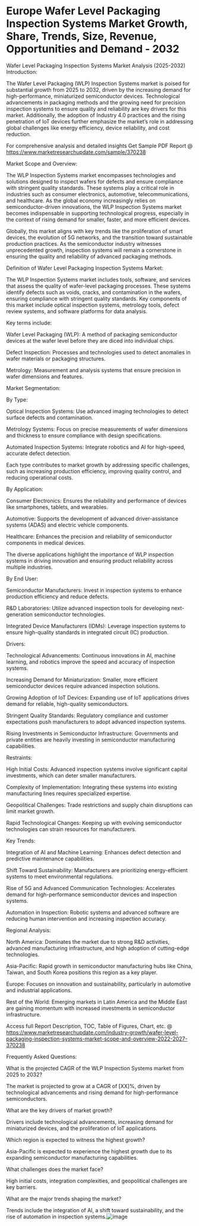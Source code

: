 # Europe Wafer Level Packaging Inspection Systems Market Growth, Share, Trends, Size, Revenue, Opportunities and Demand - 2032
Wafer Level Packaging Inspection Systems Market Analysis (2025-2032)
Introduction:

The Wafer Level Packaging (WLP) Inspection Systems market is poised for substantial growth from 2025 to 2032, driven by the increasing demand for high-performance, miniaturized semiconductor devices. Technological advancements in packaging methods and the growing need for precision inspection systems to ensure quality and reliability are key drivers for this market. Additionally, the adoption of Industry 4.0 practices and the rising penetration of IoT devices further emphasize the market’s role in addressing global challenges like energy efficiency, device reliability, and cost reduction.

For comprehensive analysis and detailed insights Get Sample PDF Report @ https://www.marketresearchupdate.com/sample/370238 

Market Scope and Overview:

The WLP Inspection Systems market encompasses technologies and solutions designed to inspect wafers for defects and ensure compliance with stringent quality standards. These systems play a critical role in industries such as consumer electronics, automotive, telecommunications, and healthcare. As the global economy increasingly relies on semiconductor-driven innovations, the WLP Inspection Systems market becomes indispensable in supporting technological progress, especially in the context of rising demand for smaller, faster, and more efficient devices.

Globally, this market aligns with key trends like the proliferation of smart devices, the evolution of 5G networks, and the transition toward sustainable production practices. As the semiconductor industry witnesses unprecedented growth, inspection systems will remain a cornerstone in ensuring the quality and reliability of advanced packaging methods.

Definition of Wafer Level Packaging Inspection Systems Market:

The WLP Inspection Systems market includes tools, software, and services that assess the quality of wafer-level packaging processes. These systems identify defects such as voids, cracks, and contamination in the wafers, ensuring compliance with stringent quality standards. Key components of this market include optical inspection systems, metrology tools, defect review systems, and software platforms for data analysis.

Key terms include:

Wafer Level Packaging (WLP): A method of packaging semiconductor devices at the wafer level before they are diced into individual chips.

Defect Inspection: Processes and technologies used to detect anomalies in wafer materials or packaging structures.

Metrology: Measurement and analysis systems that ensure precision in wafer dimensions and features.

Market Segmentation:

By Type:

Optical Inspection Systems: Use advanced imaging technologies to detect surface defects and contamination.

Metrology Systems: Focus on precise measurements of wafer dimensions and thickness to ensure compliance with design specifications.

Automated Inspection Systems: Integrate robotics and AI for high-speed, accurate defect detection.

Each type contributes to market growth by addressing specific challenges, such as increasing production efficiency, improving quality control, and reducing operational costs.

By Application:

Consumer Electronics: Ensures the reliability and performance of devices like smartphones, tablets, and wearables.

Automotive: Supports the development of advanced driver-assistance systems (ADAS) and electric vehicle components.

Healthcare: Enhances the precision and reliability of semiconductor components in medical devices.

The diverse applications highlight the importance of WLP inspection systems in driving innovation and ensuring product reliability across multiple industries.

By End User:

Semiconductor Manufacturers: Invest in inspection systems to enhance production efficiency and reduce defects.

R&D Laboratories: Utilize advanced inspection tools for developing next-generation semiconductor technologies.

Integrated Device Manufacturers (IDMs): Leverage inspection systems to ensure high-quality standards in integrated circuit (IC) production.

Drivers:

Technological Advancements: Continuous innovations in AI, machine learning, and robotics improve the speed and accuracy of inspection systems.

Increasing Demand for Miniaturization: Smaller, more efficient semiconductor devices require advanced inspection solutions.

Growing Adoption of IoT Devices: Expanding use of IoT applications drives demand for reliable, high-quality semiconductors.

Stringent Quality Standards: Regulatory compliance and customer expectations push manufacturers to adopt advanced inspection systems.

Rising Investments in Semiconductor Infrastructure: Governments and private entities are heavily investing in semiconductor manufacturing capabilities.

Restraints:

High Initial Costs: Advanced inspection systems involve significant capital investments, which can deter smaller manufacturers.

Complexity of Implementation: Integrating these systems into existing manufacturing lines requires specialized expertise.

Geopolitical Challenges: Trade restrictions and supply chain disruptions can limit market growth.

Rapid Technological Changes: Keeping up with evolving semiconductor technologies can strain resources for manufacturers.

Key Trends:

Integration of AI and Machine Learning: Enhances defect detection and predictive maintenance capabilities.

Shift Toward Sustainability: Manufacturers are prioritizing energy-efficient systems to meet environmental regulations.

Rise of 5G and Advanced Communication Technologies: Accelerates demand for high-performance semiconductor devices and inspection systems.

Automation in Inspection: Robotic systems and advanced software are reducing human intervention and increasing inspection accuracy.

Regional Analysis:

North America: Dominates the market due to strong R&D activities, advanced manufacturing infrastructure, and high adoption of cutting-edge technologies.

Asia-Pacific: Rapid growth in semiconductor manufacturing hubs like China, Taiwan, and South Korea positions this region as a key player.

Europe: Focuses on innovation and sustainability, particularly in automotive and industrial applications.

Rest of the World: Emerging markets in Latin America and the Middle East are gaining momentum with increased investments in semiconductor infrastructure.

Access full Report Description, TOC, Table of Figures, Chart, etc. @ https://www.marketresearchupdate.com/industry-growth/wafer-level-packaging-inspection-systems-market-scope-and-overview-2022-2027-370238


Frequently Asked Questions:

What is the projected CAGR of the WLP Inspection Systems market from 2025 to 2032?

The market is projected to grow at a CAGR of [XX]%, driven by technological advancements and rising demand for high-performance semiconductors.

What are the key drivers of market growth?

Drivers include technological advancements, increasing demand for miniaturized devices, and the proliferation of IoT applications.

Which region is expected to witness the highest growth?

Asia-Pacific is expected to experience the highest growth due to its expanding semiconductor manufacturing capabilities.

What challenges does the market face?

High initial costs, integration complexities, and geopolitical challenges are key barriers.

What are the major trends shaping the market?

Trends include the integration of AI, a shift toward sustainability, and the rise of automation in inspection systems.![image](https://github.com/user-attachments/assets/688384ba-071d-4b46-940c-51b712475137)
